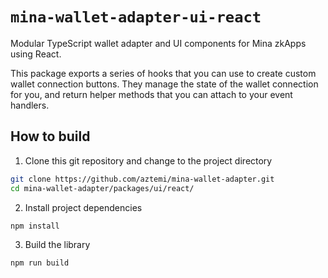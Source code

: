 # `mina-wallet-adapter-ui-react`

Modular TypeScript wallet adapter and UI components for Mina zkApps using React.

This package exports a series of hooks that you can use to create custom wallet connection buttons. They manage the state of the wallet connection for you, and return helper methods that you can attach to your event handlers.

## How to build

1. Clone this git repository and change to the project directory

```bash
git clone https://github.com/aztemi/mina-wallet-adapter.git
cd mina-wallet-adapter/packages/ui/react/
```

2. Install project dependencies

```bash
npm install
```

3. Build the library

```bash
npm run build
```
